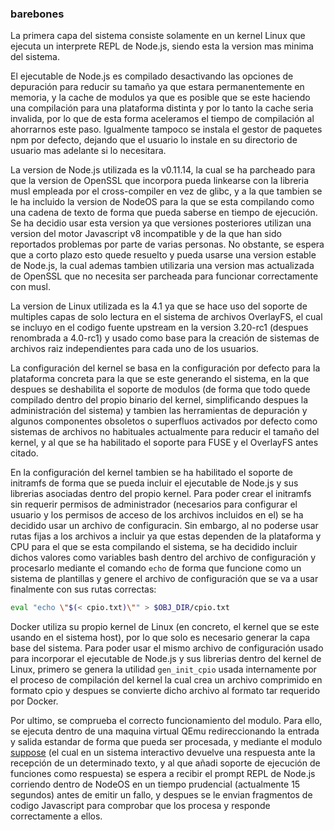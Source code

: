 ### barebones

La primera capa del sistema consiste solamente en un kernel Linux que ejecuta un
interprete REPL de Node.js, siendo esta la version mas minima del sistema.

El ejecutable de Node.js es compilado desactivando las opciones de depuración
para reducir su tamaño ya que estara permanentemente en memoria, y la cache de
modulos ya que es posible que se este haciendo una compilación para una
plataforma distinta y por lo tanto la cache seria invalida, por lo que de esta
forma aceleramos el tiempo de compilación al ahorrarnos este paso. Igualmente
tampoco se instala el gestor de paquetes npm por defecto, dejando que el
usuario lo instale en su directorio de usuario mas adelante si lo necesitara.

La version de Node.js utilizada es la v0.11.14, la cual se ha parcheado para que
la version de OpenSSL que incorpora pueda linkearse con la libreria musl
empleada por el cross-compiler en vez de glibc, y a la que tambien se le ha
incluido la version de NodeOS para la que se esta compilando como una cadena de
texto de forma que pueda saberse en tiempo de ejecución. Se ha decidio usar esta
version ya que versiones posteriores utilizan una version del motor Javascript
v8 incompatible y de la que han sido reportados problemas por parte de varias
personas. No obstante, se espera que a corto plazo esto quede resuelto y pueda
usarse una version estable de Node.js, la cual ademas tambien utilizaria una
version mas actualizada de OpenSSL que no necesita ser parcheada para funcionar
correctamente con musl.

La version de Linux utilizada es la 4.1 ya que se hace uso del soporte de
multiples capas de solo lectura en el sistema de archivos OverlayFS, el cual se
incluyo en el codigo fuente upstream en la version 3.20-rc1 (despues renombrada
a 4.0-rc1) y usado como base para la creación de sistemas de archivos raiz
independientes para cada uno de los usuarios.

La configuración del kernel se basa en la configuración por defecto para la
plataforma concreta para la que se este generando el sistema, en la que despues
se deshabilita el soporte de modulos (de forma que todo quede compilado dentro
del propio binario del kernel, simplificando despues la administración del
sistema) y tambien las herramientas de depuración y algunos componentes
obsoletos o superfluos activados por defecto como sistemas de archivos no
habituales actualmente para reducir el tamaño del kernel, y al que se ha
habilitado el soporte para FUSE y el OverlayFS antes citado.

En la configuración del kernel tambien se ha habilitado el soporte de initramfs
de forma que se pueda incluir el ejecutable de Node.js y sus librerias asociadas
dentro del propio kernel. Para poder crear el initramfs sin requerir permisos de
administrador (necesarios para configurar el usuario y los permisos de acceso de
los archivos incluidos en el) se ha decidido usar un archivo de configuracin.
Sin embargo, al no poderse usar rutas fijas a los archivos a incluir ya que
estas dependen de la plataforma y CPU para el que se esta compilando el sistema,
se ha decidido incluir dichos valores como variables bash dentro del archivo de
configuración y procesarlo mediante el comando ```echo``` de forma que funcione
como un sistema de plantillas y genere el archivo de configuración que se va a
usar finalmente con sus rutas correctas:

```bash
eval "echo \"$(< cpio.txt)\"" > $OBJ_DIR/cpio.txt
```

Docker utiliza su propio kernel de Linux (en concreto, el kernel que se este
usando en el sistema host), por lo que solo es necesario generar la capa base
del sistema. Para poder usar el mismo archivo de configuración usado para
incorporar el ejecutable de Node.js y sus librerias dentro del kernel de Linux,
primero se genera la utilidad ```gen_init_cpio``` usada internamente por el
proceso de compilación del kernel la cual crea un archivo comprimido en formato
cpio y despues se convierte dicho archivo al formato tar requerido por Docker.

Por ultimo, se comprueba el correcto funcionamiento del modulo. Para ello, se
ejecuta dentro de una maquina virtual QEmu redireccionando la entrada y salida
estandar de forma que pueda ser procesada, y mediante el modulo [suppose]() (el
cual en un sistema interactivo devuelve una respuesta ante la recepción de un
determinado texto, y al que añadi soporte de ejecución de funciones como
respuesta) se espera a recibir el prompt REPL de Node.js corriendo dentro de
NodeOS en un tiempo prudencial (actualmente 15 segundos) antes de emitir un
fallo, y despues se le envian fragmentos de codigo Javascript para comprobar que
los procesa y responde correctamente a ellos.
